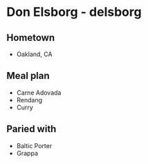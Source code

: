 # Don Elsborg - delsborg
## Hometown
* Oakland, CA
## Meal plan
* Carne Adovada
* Rendang
* Curry
## Paried with
* Baltic Porter
* Grappa